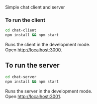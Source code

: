 Simple chat client and server

### To run the client

```bash
cd chat-client
npm install && npm start
```

Runs the client in the development mode.<br>
Open [http://localhost:3000](http://localhost:3000).

## To run the server

```bash
cd chat-server
npm install && npm start
```

Runs the server in the development mode.<br>
Open [http://localhost:3001](http://localhost:3001).
